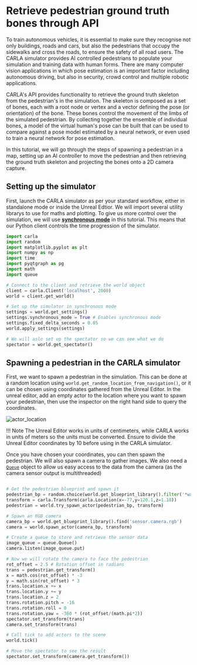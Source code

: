 # Retrieve pedestrian ground truth bones through API

To train autonomous vehicles, it is essential to make sure they recognise not only buildings, roads and cars, but also the pedestrians that occupy the sidewalks and cross the roads, to ensure the safety of all road users. The CARLA simulator provides AI controlled pedestrians to populate your simulation and training data with human forms. There are many computer vision applications in which pose estimation is an important factor including autonomous driving, but also in security, crowd control and multiple robotic applications. 

CARLA's API provides functionality to retrieve the ground truth skeleton from the pedestrian's in the simulation. The skeleton is composed as a set of bones, each with a root node or vertex and a vector defining the pose (or orientation) of the bone. These bones control the movement of the limbs of the simulated pedestrian. By collecting together the ensemble of individual bones, a model of the virtual human's pose can be built that can be used to compare against a pose model estimated by a neural network, or even used to train a neural network for pose estimation. 

In this tutorial, we will go through the steps of spawning a pedestrian in a map, setting up an AI controller to move the pedestrian and then retrieving the ground truth skeleton and projecting the bones onto a 2D camera capture.

## Setting up the simulator

First, launch the CARLA simulator as per your standard workflow, either in standalone mode or inside the Unreal Edtior. We will import several utility librarys to use for maths and plotting. To give us more control over the simulation, we will use [__synchronous mode__](adv_synchrony_timestep.md) in this tutorial. This means that our Python client controls the time progression of the simulator.

```py
import carla
import random
import matplotlib.pyplot as plt
import numpy as np
import time
import pyqtgraph as pg
import math
import queue

# Connect to the client and retrieve the world object
client = carla.Client('localhost', 2000)
world = client.get_world()

# Set up the simulator in synchronous mode
settings = world.get_settings()
settings.synchronous_mode = True # Enables synchronous mode
settings.fixed_delta_seconds = 0.05
world.apply_settings(settings)

# We will aslo set up the spectator so we can see what we do
spectator = world.get_spectator()

```

## Spawning a pedestrian in the CARLA simulator

First, we want to spawn a pedestrian in the simulation. This can be done at a random location using `world.get_random_location_from_navigation()`, or it can be chosen using coordinates gathered from the Unreal Editor. In the unreal editor, add an empty actor to the location where you want to spawn your pedestrian, then use the inspector on the right hand side to query the coordinates.

![actor_location](../img/tuto_G_pedestrian_bones/actor_location.png)

!!! Note
    The Unreal Editor works in units of centimeters, while CARLA works in units of meters so the units must be converted. Ensure to divide the Unreal Editor coordinates by 10 before using in the CARLA simulator.


Once you have chosen your coordinates, you can then spawn the pedestrian. We will also spawn a camera to gather images. We also need a [`Queue`](#https://docs.python.org/3/library/queue.html) object to allow us easy access to the data from the camera (as the camera sensor output is multithreaded)


```py

# Get the pedestrian blueprint and spawn it
pedestrian_bp = random.choice(world.get_blueprint_library().filter('*walker.pedestrian*'))
transform = carla.Transform(carla.Location(x=-77,y=120.1,z=1.18))
pedestrian = world.try_spawn_actor(pedestrian_bp, transform)

# Spawn an RGB camera
camera_bp = world.get_blueprint_library().find('sensor.camera.rgb')
camera = world.spawn_actor(camera_bp, transform)

# Create a queue to store and retrieve the sensor data
image_queue = queue.Queue()
camera.listen(image_queue.put)

# Now we will rotate the camera to face the pedestrian
rot_offset = 2.5 # Rotation offset in radians
trans = pedestrian.get_transform()
x = math.cos(rot_offset) * -3
y = math.sin(rot_offset) * 3
trans.location.x += x
trans.location.y += y
trans.location.z = 2
trans.rotation.pitch = -16
trans.rotation.roll = 0
trans.rotation.yaw = -360 * (rot_offset/(math.pi*2))
spectator.set_transform(trans)
camera.set_transform(trans)

# Call tick to add actors to the scene
world.tick()

# Move the spectator to see the result
spectator.set_transform(camera.get_transform())

```



